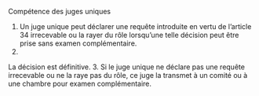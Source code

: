 Compétence des juges uniques
1. Un juge unique peut déclarer une requête introduite en vertu
de l’article 34 irrecevable ou la rayer du rôle lorsqu’une telle
décision peut être prise sans examen complémentaire.
2.
La décision est définitive.
3. Si le juge unique ne déclare pas une requête irrecevable ou
ne la raye pas du rôle, ce juge la transmet à un comité ou à une
chambre pour examen complémentaire.